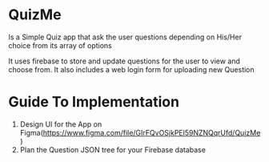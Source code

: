 # QuizMe
Is a Simple Quiz app that ask the user questions depending on His/Her choice from its array of options

It uses firebase to store and update questions for the user to view and choose from. It also includes a web login form for uploading new Question

# Guide To Implementation
1. Design UI for the App on Figma(https://www.figma.com/file/GIrFQvOSjkPEl59NZNQqrUfd/QuizMe)
2. Plan the Question JSON tree for your Firebase database
